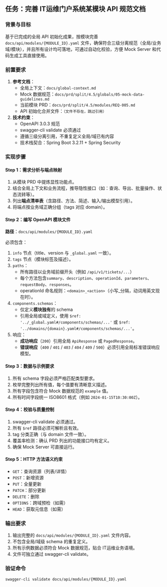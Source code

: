 ## 任务：完善 IT运维门户系统某模块 API 规范文档

### 背景与目标
基于已完成的全局 API 初始化成果，按模块完善 `docs/api/modules/{MODULE_ID}.yaml` 文件，确保符合三级分离规范（全局/业务域/模块），并且所有设计均可落地，可通过自动化校验，方便 Mock Server 和代码生成工具直接使用。

### 前置要求
1. **参考文档**：
   - 全局上下文：`docs/global-context.md`
   - Mock 数据规范：`docs/prd/split/4.5/globals/05-mock-data-guidelines.md`
   - 当前模块 PRD：`docs/prd/split/4.5/modules/REQ-005.md`
   - API 初始化合并文件：`（文件不存在，跳过引用）`
2. **技术约束**：
   - OpenAPI 3.0.3 规范
   - swagger-cli validate 必须通过
   - 遵循三级分离引用，不重复定义全局/域已有内容
   - 技术栈契合：Spring Boot 3.2.11 + Spring Security

### 实现步骤

#### Step 1：需求分析与端点映射
1. 从模块 PRD 中提炼显性功能点。
2. 结合全局上下文和业务流程，推导隐性接口（如：查询、导出、批量操作、状态流转等）。
3. 列出**端点清单表**（含路径、方法、简述、输入/输出模型引用）。
4. 将端点按业务域正确分组（tags 对应 domain）。

#### Step 2：编写 OpenAPI 模块文件
**路径**：`docs/api/modules/{MODULE_ID}.yaml`

必须包含：
1. `info` 节点（title、version 与 `_global.yaml` 一致）。
2. `tags` 节点（模块标签及描述）。
3. `paths`：  
   - 所有路径以业务域前缀开头（例如 `/api/v1/tickets/...`）  
   - 每个方法包含`summary`、`description`、`operationId`、`parameters`、`requestBody`、`responses`。  
   - operationId 命名规则：`<domain>_<action>`（小写_分隔，动词用英文现在时）。
4. `components.schemas`：  
   - 仅定义**模块独有**的 schema
   - 引用全局或域定义，使用 `$ref: '../_global.yaml#/components/schemas/...'` 或 `$ref: '../domains/{domain}.yaml#/components/schemas/...'`。
5. 响应：
   - **成功响应**（`200`）引用全局 `ApiResponse` 或 `PagedResponse`。
   - **错误响应**（`400` / `401` / `403` / `404` / `409` / `500`）必须引用全局标准错误响应模型。

#### Step 3：数据与示例要求
1. 所有 schema 字段必须严格匹配类型要求。
2. 枚举完整列出所有值，每个值要有清晰意义描述。
3. 所有字段包含符合 Mock 数据规范的 `example` 值。
4. 所有时间字段统一 ISO8601 格式（例如 `2024-01-15T10:30:00Z`）。

#### Step 4：校验与质量控制
1. swagger-cli validate 必须通过。
2. 所有 `$ref` 路径必须可解析且有效。
3. tag 分类正确（与 domain 文件一致）。
4. 覆盖率检测：确认 PRD 列出的功能接口均有定义。
5. 确保 Mock Server 可直接运行。

#### Step 5：HTTP 方法语义约束
- `GET`：查询资源（列表/详情）
- `POST`：新增资源
- `PUT`：全量更新
- `PATCH`：部分更新
- `DELETE`：删除
- `OPTIONS`：跨域预检（如需）
- `HEAD`：获取元信息（如需）

### 输出要求
1. 输出完整的 `docs/api/modules/{MODULE_ID}.yaml` 文件内容。
2. 不包含全局/域级 schema 的重复定义。
3. 所有示例数据必须符合 Mock 数据规范，贴合 IT运维业务语境。
4. 文件可独立通过 swagger-cli validate。

### 验证命令
```bash
swagger-cli validate docs/api/modules/{MODULE_ID}.yaml
